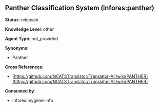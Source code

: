 [//]: # (DO NOT MANUALLY EDIT THIS FILE. IT IS GENERATED FROM A TEMPLATE.)

## Panther Classification System (infores:panther)

**Status**: released
  
**Knowledge Level**: other
  
**Agent Type**: not_provided

**Synonyms**:

- Panther

**Cross References**:

- [https://github.com/NCATSTranslator/Translator-All/wiki/PANTHER](https://github.com/NCATSTranslator/Translator-All/wiki/PANTHER)


**Consumed by**:

- infores:mygene-info